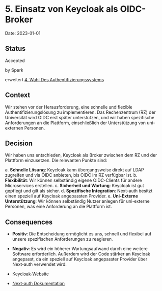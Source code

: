 # 5. Einsatz von Keycloak als OIDC-Broker

Date: 2023-01-01

## Status

Accepted

by Spark    

erweitert [4. Wahl Des Authentifizierungssystems](0004-wahl-des-authentifizierungssystems.md)

## Context

Wir stehen vor der Herausforderung, eine schnelle und flexible Authentifizierungslösung zu implementieren. Das Rechenzentrum (RZ) der Universität wird OIDC erst später unterstützen, und wir haben spezifische Anforderungen an die Plattform, einschließlich der Unterstützung von uni-externen Personen.

## Decision

Wir haben uns entschieden, Keycloak als Broker zwischen dem RZ und der Plattform einzusetzen. Die relevanten Punkte sind:

a. **Schnelle Lösung**: Keycloak kann übergangsweise direkt auf LDAP zugreifen und via OIDC anbieten, bis OIDC im RZ verfügbar ist.
b. **Flexibilität**: Wir können selbständig eigene OIDC-Clients für andere Microservices erstellen.
c. **Sicherheit und Wartung**: Keycloak ist gut gepflegt und gilt als sicher.
d. **Spezifische Integration**: Next-auth besitzt einen speziell auf Keycloak angepassten Provider.
e. **Uni-Externe Unterstützung**: Wir können selbständig Nutzer anlegen für uni-externe Personen, was eine Anforderung an die Plattform ist.

## Consequences

- **Positiv**: Die Entscheidung ermöglicht es uns, schnell und flexibel auf unsere spezifischen Anforderungen zu reagieren.
- **Negativ**: Es wird ein höherer Wartungsaufwand durch eine weitere Software erforderlich. Außerdem wird der Code stärker an Keycloak angepasst, da ein speziell auf Keycloak angepasster Provider über Next-auth verwendet wird.

- [Keycloak-Website](https://www.keycloak.org/)
- [Next-auth Dokumentation](https://next-auth.js.org/)
